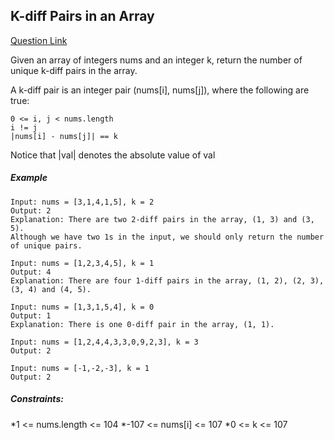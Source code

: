 ## K-diff Pairs in an Array

[Question Link](https://leetcode.com/problems/k-diff-pairs-in-an-array/description/)

Given an array of integers nums and an integer k, return the number of unique k-diff pairs in the array.

A k-diff pair is an integer pair (nums[i], nums[j]), where the following are true:

    0 <= i, j < nums.length
    i != j
    |nums[i] - nums[j]| == k

Notice that |val| denotes the absolute value of val

##### Example

```
Input: nums = [3,1,4,1,5], k = 2
Output: 2
Explanation: There are two 2-diff pairs in the array, (1, 3) and (3, 5).
Although we have two 1s in the input, we should only return the number of unique pairs.
```

```
Input: nums = [1,2,3,4,5], k = 1
Output: 4
Explanation: There are four 1-diff pairs in the array, (1, 2), (2, 3), (3, 4) and (4, 5).
```

```
Input: nums = [1,3,1,5,4], k = 0
Output: 1
Explanation: There is one 0-diff pair in the array, (1, 1).
```

```
Input: nums = [1,2,4,4,3,3,0,9,2,3], k = 3
Output: 2
```

```
Input: nums = [-1,-2,-3], k = 1
Output: 2
```

##### Constraints:

*1 <= nums.length <= 104
*-107 <= nums[i] <= 107
*0 <= k <= 107
